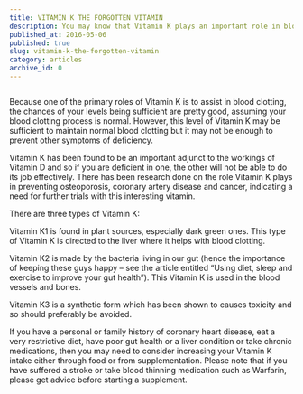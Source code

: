```yaml
---
title: VITAMIN K THE FORGOTTEN VITAMIN
description: You may know that Vitamin K plays an important role in blood clotting, but you may not know what other important roles it has in the body. As the title suggests, these roles are often forgotten and it may benefit you to know how to increase your Vitamin K levels.
published_at: 2016-05-06
published: true
slug: vitamin-k-the-forgotten-vitamin
category: articles
archive_id: 0
---
```


<div><p><img src="/assets/media/14/conversions/web.jpg" alt="" /></p>
<p>Because one of the primary roles of Vitamin K is to assist in blood clotting, the chances of your levels being sufficient are pretty good, assuming your blood clotting process is normal. However, this level of Vitamin K may be sufficient to maintain normal blood clotting but it may not be enough to prevent other symptoms of deficiency.</p>
<p>Vitamin K has been found to be an important adjunct to the workings of Vitamin D and so if you are deficient in one, the other will not be able to do its job effectively. There has been research done on the role Vitamin K plays in preventing osteoporosis, coronary artery disease and cancer, indicating a need for further trials with this interesting vitamin. &nbsp;</p>
<p>There are three types of Vitamin K:</p>
<p>Vitamin K1 is found in plant sources, especially dark green ones. This type of Vitamin K is directed to the liver where it helps with blood clotting.</p>
<p>Vitamin K2 is made by the bacteria living in our gut (hence the importance of keeping these guys happy &ndash; see the article entitled &ldquo;Using diet, sleep and exercise to improve your gut health&rdquo;). This Vitamin K is used in the blood vessels and bones.</p>
<p>Vitamin K3 is a synthetic form which has been shown to causes toxicity and so should preferably be avoided.</p>
<p>If you have a personal or family history of coronary heart disease, eat a very restrictive diet, have poor gut health or a liver condition or take chronic medications, then you may need to consider increasing your Vitamin K intake either through food or from supplementation. Please note that if you have suffered a stroke or take blood thinning medication such as Warfarin, please get advice before starting a supplement.&nbsp;</p></div>
